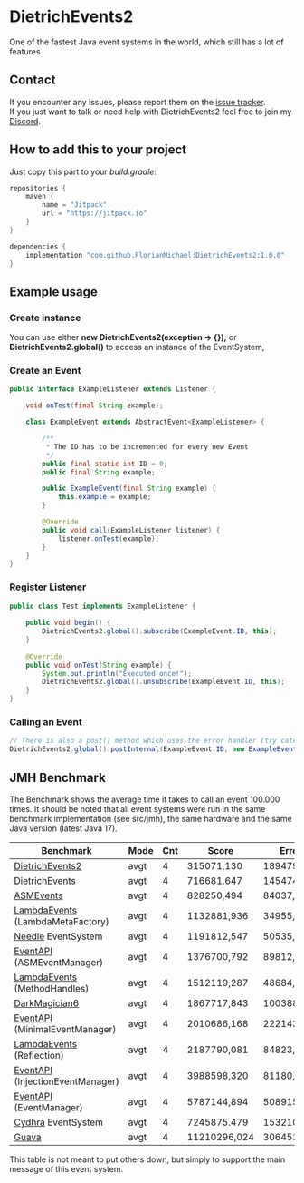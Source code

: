 # DietrichEvents2
One of the fastest Java event systems in the world, which still has a lot of features

## Contact
If you encounter any issues, please report them on the
[issue tracker](https://github.com/FlorianMichael/DietrichEvents2/issues).  
If you just want to talk or need help with DietrichEvents2 feel free to join my
[Discord](https://discord.gg/BwWhCHUKDf).

## How to add this to your project
Just copy this part to your *build.gradle*:
```groovy
repositories {
    maven {
        name = "Jitpack"
        url = "https://jitpack.io"
    }
}

dependencies {
    implementation "com.github.FlorianMichael:DietrichEvents2:1.0.0"
}
```

## Example usage
### Create instance
You can use either **new DietrichEvents2(exception -> {});** or **DietrichEvents2.global()** to access an instance of the EventSystem,

### Create an Event
```java
public interface ExampleListener extends Listener {

    void onTest(final String example);

    class ExampleEvent extends AbstractEvent<ExampleListener> {

        /**
         * The ID has to be incremented for every new Event
         */
        public final static int ID = 0;
        public final String example;

        public ExampleEvent(final String example) {
            this.example = example;
        }

        @Override
        public void call(ExampleListener listener) {
            listener.onTest(example);
        }
    }
}
```

### Register Listener
```java
public class Test implements ExampleListener {
    
    public void begin() {
        DietrichEvents2.global().subscribe(ExampleEvent.ID, this);
    }
    
    @Override
    public void onTest(String example) {
        System.out.println("Executed once!");
        DietrichEvents2.global().unsubscribe(ExampleEvent.ID, this);
    }
}
```

### Calling an Event
````java
// There is also a post() method which uses the error handler (try catch)
DietrichEvents2.global().postInternal(ExampleEvent.ID, new ExampleEvent("Hello World!"));
````

## JMH Benchmark
The Benchmark shows the average time it takes to call an event 100.000 times. It should be noted that all event systems were run in the same benchmark implementation (see src/jmh), the same hardware and the same Java version (latest Java 17).

| Benchmark                                                                     | Mode | Cnt | Score        | Error      | Units |
|-------------------------------------------------------------------------------|------|-----|--------------|------------|-------|
| [DietrichEvents2](https://github.com/FlorianMichael/DietrichEvents2)          | avgt | 4   | 315071,130   | 189479,490 | ns/op |
| [DietrichEvents](https://github.com/FlorianMichael/DietrichEvents)            | avgt | 4   | 716681.647   | 145474,182 | ns/op |
| [ASMEvents](https://github.com/Lenni0451/ASMEvents)                           | avgt | 4   | 828250,494   | 84037,890  | ns/op |
| [LambdaEvents](https://github.com/Lenni0451/LambdaEvents) (LambdaMetaFactory) | avgt | 4   | 1132881,936  | 34955,873  | ns/op |
| [Needle](https://github.com/lumii500pg/Needle) EventSystem                    | avgt | 4   | 1191812,547  | 50535,057  | ns/op |
| [EventAPI](https://github.com/Lenni0451/EventAPI) (ASMEventManager)           | avgt | 4   | 1376700,792  | 89812,282  | ns/op |
| [LambdaEvents](https://github.com/Lenni0451/LambdaEvents) (MethodHandles)     | avgt | 4   | 1512119,287  | 48684,697  | ns/op |
| [DarkMagician6](https://bitbucket.org/DarkMagician6/eventapi/src/master/)     | avgt | 4   | 1867717,843  | 100388,819 | ns/op |
| [EventAPI](https://github.com/Lenni0451/EventAPI) (MinimalEventManager)       | avgt | 4   | 2010686,168  | 222143,047 | ns/op |
| [LambdaEvents](https://github.com/Lenni0451/LambdaEvents) (Reflection)        | avgt | 4   | 2187790,081  | 84823,084  | ns/op |
| [EventAPI](https://github.com/Lenni0451/EventAPI) (InjectionEventManager)     | avgt | 4   | 3988598,320  | 81180,767  | ns/op |
| [EventAPI](https://github.com/Lenni0451/EventAPI) (EventManager)              | avgt | 4   | 5787144,894  | 508915,190 | ns/op |
| [Cydhra](https://github.com/Cydhra/EventSystem/tree/master) EventSystem       | avgt | 4   | 7245875.479  | 153210,639 | ns/op |
| [Guava](https://github.com/google/guava)                                      | avgt | 4   | 11210296,024 | 306451,725 | ns/op |
This table is not meant to put others down, but simply to support the main message of this event system.
